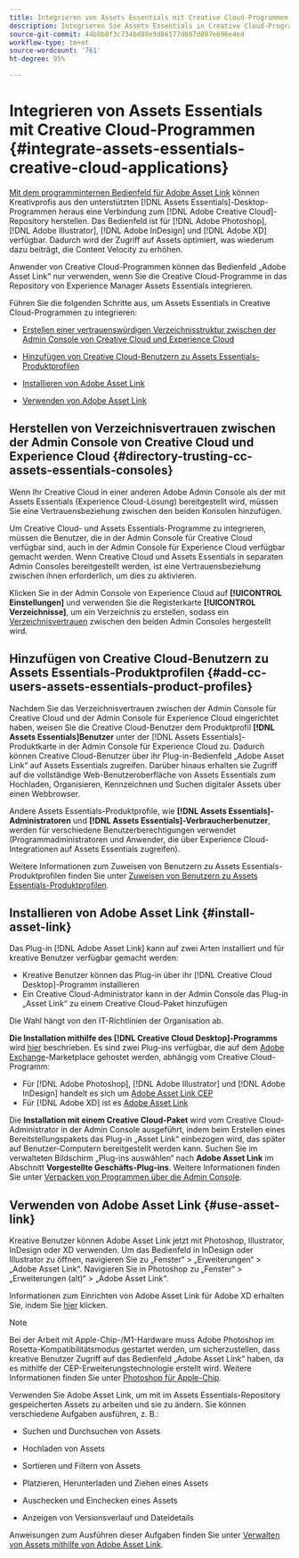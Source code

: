 ```yaml
---
title: Integrieren von Assets Essentials mit Creative Cloud-Programmen
description: Integrieren Sie Assets Essentials in Creative Cloud-Programmen, damit Sie innerhalb der unterstützten Desktop-Programme von  [!DNL Adobe Creative Cloud]  über das Bedienfeld „Adobe Asset Link“ direkt im Programm eine Verbindung zum  [!DNL Assets Essentials] -Repository herstellen können.
source-git-commit: 44b8b8f3c734bd80e9d86177d607d897e696e4ed
workflow-type: tm+mt
source-wordcount: '761'
ht-degree: 95%

---
```


# Integrieren von Assets Essentials mit Creative Cloud-Programmen {#integrate-assets-essentials-creative-cloud-applications}

[Mit dem programminternen Bedienfeld für Adobe Asset Link](https://www.adobe.com/de/creativecloud/business/enterprise/adobe-asset-link.html) können Kreativprofis aus den unterstützten [!DNL Assets Essentials]-Desktop-Programmen heraus eine Verbindung zum [!DNL Adobe Creative Cloud]-Repository herstellen. Das Bedienfeld ist für [!DNL Adobe Photoshop], [!DNL Adobe Illustrator], [!DNL Adobe InDesign] und [!DNL Adobe XD] verfügbar. Dadurch wird der Zugriff auf Assets optimiert, was wiederum dazu beiträgt, die Content Velocity zu erhöhen.

Anwender von Creative Cloud-Programmen können das Bedienfeld „Adobe Asset Link“ nur verwenden, wenn Sie die Creative Cloud-Programme in das Repository von Experience Manager Assets Essentials integrieren.

Führen Sie die folgenden Schritte aus, um Assets Essentials in Creative Cloud-Programmen zu integrieren:

* [Erstellen einer vertrauenswürdigen Verzeichnisstruktur zwischen der Admin Console von Creative Cloud und Experience Cloud](#directory-trusting-cc-assets-essentials-consoles)

* [Hinzufügen von Creative Cloud-Benutzern zu Assets Essentials-Produktprofilen](#add-cc-users-assets-essentials-product-profiles)

* [Installieren von Adobe Asset Link](#install-asset-link)

* [Verwenden von Adobe Asset Link](#use-asset-link)

## Herstellen von Verzeichnisvertrauen zwischen der Admin Console von Creative Cloud und Experience Cloud {#directory-trusting-cc-assets-essentials-consoles}

Wenn Ihr Creative Cloud in einer anderen Adobe Admin Console als der mit Assets Essentials (Experience Cloud-Lösung) bereitgestellt wird, müssen Sie eine Vertrauensbeziehung zwischen den beiden Konsolen hinzufügen.

Um Creative Cloud- und Assets Essentials-Programme zu integrieren, müssen die Benutzer, die in der Admin Console für Creative Cloud verfügbar sind, auch in der Admin Console für Experience Cloud verfügbar gemacht werden. Wenn Creative Cloud und Assets Essentials in separaten Admin Consoles bereitgestellt werden, ist eine Vertrauensbeziehung zwischen ihnen erforderlich, um dies zu aktivieren.

Klicken Sie in der Admin Console von Experience Cloud auf **[!UICONTROL Einstellungen]** und verwenden Sie die Registerkarte **[!UICONTROL Verzeichnisse]**, um ein Verzeichnis zu erstellen, sodass ein [Verzeichnisvertrauen](https://helpx.adobe.com/de/enterprise/using/set-up-identity.html#directory-trusting) zwischen den beiden Admin Consoles hergestellt wird.

## Hinzufügen von Creative Cloud-Benutzern zu Assets Essentials-Produktprofilen {#add-cc-users-assets-essentials-product-profiles}

Nachdem Sie das Verzeichnisvertrauen zwischen der Admin Console für Creative Cloud und der Admin Console für Experience Cloud eingerichtet haben, weisen Sie die Creative Cloud-Benutzer dem Produktprofil **[!DNL Assets Essentials]Benutzer** unter der [!DNL Assets Essentials]-Produktkarte in der Admin Console für Experience Cloud zu. Dadurch können Creative Cloud-Benutzer über ihr Plug-in-Bedienfeld „Adobe Asset Link“ auf Assets Essentials zugreifen. Darüber hinaus erhalten sie Zugriff auf die vollständige Web-Benutzeroberfläche von Assets Essentials zum Hochladen, Organisieren, Kennzeichnen und Suchen digitaler Assets über einen Webbrowser.

Andere Assets Essentials-Produktprofile, wie **[!DNL Assets Essentials]-Administratoren** und **[!DNL Assets Essentials]-Verbraucherbenutzer**, werden für verschiedene Benutzerberechtigungen verwendet (Programmadministratoren und Anwender, die über Experience Cloud-Integrationen auf Assets Essentials zugreifen).

Weitere Informationen zum Zuweisen von Benutzern zu Assets Essentials-Produktprofilen finden Sie unter [Zuweisen von Benutzern zu Assets Essentials-Produktprofilen](deploy-administer.md#add-users-to-product-profiles).

## Installieren von Adobe Asset Link {#install-asset-link}

Das Plug-in [!DNL Adobe Asset Link] kann auf zwei Arten installiert und für kreative Benutzer verfügbar gemacht werden:

* Kreative Benutzer können das Plug-in über ihr [!DNL Creative Cloud Desktop]-Programm installieren
* Ein Creative Cloud-Administrator kann in der Admin Console das Plug-in „Asset Link“ zu einem Creative Cloud-Paket hinzufügen

Die Wahl hängt von den IT-Richtlinien der Organisation ab.

**Die Installation mithilfe des [!DNL Creative Cloud Desktop]-Programms** wird [hier](https://helpx.adobe.com/de/creative-cloud/kb/installingextensionsandaddons.html) beschrieben. Es sind zwei Plug-ins verfügbar, die auf dem [Adobe Exchange](https://exchange.adobe.com/)-Marketplace gehostet werden, abhängig vom Creative Cloud-Programm:

* Für [!DNL Adobe Photoshop], [!DNL Adobe Illustrator] und [!DNL Adobe InDesign] handelt es sich um [Adobe Asset Link CEP](https://exchange.adobe.com/creativecloud.details.106875.adobe-asset-link-cep.html)
* Für [!DNL Adobe XD] ist es [Adobe Asset Link](https://exchange.adobe.com/creativecloud/plugindetails.html/app/cc/61d229b9)

Die **Installation mit einem Creative Cloud-Paket** wird vom Creative Cloud-Administrator in der Admin Console ausgeführt, indem beim Erstellen eines Bereitstellungspakets das Plug-in „Asset Link“ einbezogen wird, das später auf Benutzer-Computern bereitgestellt werden kann. Suchen Sie im verwalteten Bildschirm „Plug-ins auswählen“ nach **Adobe Asset Link** im Abschnitt **Vorgestellte Geschäfts-Plug-ins**. Weitere Informationen finden Sie unter [Verpacken von Programmen über die Admin Console](https://helpx.adobe.com/de/enterprise/using/package-apps-admin-console.html).

## Verwenden von Adobe Asset Link {#use-asset-link}

Kreative Benutzer können Adobe Asset Link jetzt mit Photoshop, Illustrator, InDesign oder XD verwenden. Um das Bedienfeld in InDesign oder Illustrator zu öffnen, navigieren Sie zu „Fenster“ > „Erweiterungen“ > „Adobe Asset Link“. Navigieren Sie in Photoshop zu „Fenster“ > „Erweiterungen (alt)“ > „Adobe Asset Link“.

Informationen zum Einrichten von Adobe Asset Link für Adobe XD erhalten Sie, indem Sie [hier](https://helpx.adobe.com/de/enterprise/using/adobe-asset-link-for-xd.html) klicken.

>[!NOTE]
>
>Bei der Arbeit mit Apple-Chip-/M1-Hardware muss Adobe Photoshop im Rosetta-Kompatibilitätsmodus gestartet werden, um sicherzustellen, dass kreative Benutzer Zugriff auf das Bedienfeld „Adobe Asset Link“ haben, da es mithilfe der CEP-Erweiterungstechnologie erstellt wird. Weitere Informationen finden Sie unter [Photoshop für Apple-Chip](https://helpx.adobe.com/de/photoshop/kb/photoshop-for-apple-silicon.html).


Verwenden Sie Adobe Asset Link, um mit im Assets Essentials-Repository gespeicherten Assets zu arbeiten und sie zu ändern. Sie können verschiedene Aufgaben ausführen, z. B.:

* Suchen und Durchsuchen von Assets

* Hochladen von Assets

* Sortieren und Filtern von Assets

* Platzieren, Herunterladen und Ziehen eines Assets

* Auschecken und Einchecken eines Assets

* Anzeigen von Versionsverlauf und Dateidetails

Anweisungen zum Ausführen dieser Aufgaben finden Sie unter [Verwalten von Assets mithilfe von Adobe Asset Link](https://helpx.adobe.com/de/enterprise/using/manage-assets-using-adobe-asset-link.html).
